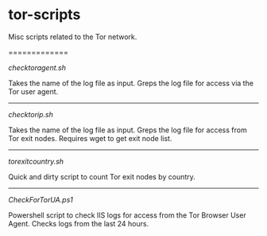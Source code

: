 tor-scripts
=============

Misc scripts related to the Tor network.

=============

_checktoragent.sh_

Takes the name of the log file as input. Greps the log file for access via the Tor user agent.

-------------

_checktorip.sh_

Takes the name of the log file as input. Greps the log file for access from Tor exit nodes. Requires wget to get exit node list.

-------------

_torexitcountry.sh_

Quick and dirty script to count Tor exit nodes by country.

-------------

_CheckForTorUA.ps1_

Powershell script to check IIS logs for access from the Tor Browser User Agent. Checks logs from the last 24 hours.
